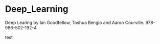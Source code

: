 # Deep_Learning
Deep Learing by Ian Goodfellow, Toshua Bengio and Aaron Courville. 978-986-502-192-4

test